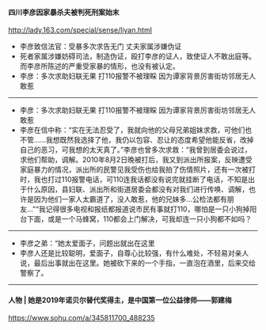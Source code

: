#### 四川李彦因家暴杀夫被判死刑案始末
http://lady.163.com/special/sense/liyan.html
- 李彦致信法官：受暴多次求告无门 丈夫家属涉嫌伪证
- 死者家属涉嫌妨碍司法，制造伪证，殴打李彦的证人，致使证人不敢出庭等。而李彦所陈述的严重受家暴的情形，也没有被认定。
- 李彦：多次求助妇联无果 打110报警不被理睬 因为谭家背景厉害街坊邻居无人敢惹
---
- 李彦：多次求助妇联无果 打110报警不被理睬 因为谭家背景厉害街坊邻居无人敢惹
- 李彦在信中称：“实在无法忍受了，我就向他的父母兄弟姐妹求救，可他们也不管……我想既然我选择了他，我仍以包容、忍让的态度希望他能反省，改掉自己的恶习，可我想的太天真了。”李彦也曾多次求救：“我曾到居委会说过，求他们帮助，调解。2010年8月2日晚被打后，我又到派出所报案，反映遭受家庭暴力的情况，派出所的民警见我受伤也给我拍了伤情照片，还有一次被打时，我也打过110报警电话，可110连我话都没有说完就挂断了电话，不知是出于什么原因，县妇联、派出所和街道居委会都没有对我们进行传唤、调解，也许是因为他们一家人太霸道了，没人敢惹，他的兄妹多…公检法都有朋友…”“我记得很多电视和报纸都报道说市民有事就打110，哪怕是一只小狗掉阳台下面，或是一个马蜂窝，110都会上门解决，可我却连一只小狗都不如吗？
---
- 李彦之弟：“她太爱面子，问题出就出在这里
- 李彦人还是比较聪明，爱面子，自尊心比较强，有什么难处，不轻易对亲人说，最后出事就出在这里。她被砍下来的一个手指，一直泡在酒里，后来交给警察了。
---
#### 人物 | 她是2019年诺贝尔替代奖得主，是中国第一位公益律师——郭建梅
https://www.sohu.com/a/345811700_488235
